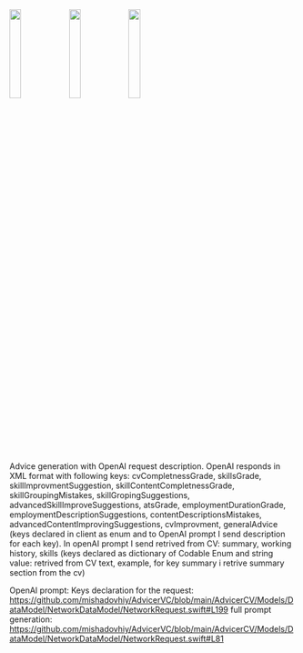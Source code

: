 <div style="displey:flex">
  <img width="20%" src="https://mishadovhiy.com/imgs/cvadvicer/1.png">
<img width="20%" src="https://mishadovhiy.com/imgs/cvadvicer/2.png">
  <img width="20%" src="https://mishadovhiy.com/imgs/cvadvicer/3.png">
</div>

Advice generation with OpenAI request description.
OpenAI responds in XML format with following keys: cvCompletnessGrade, skillsGrade, skillImprovmentSuggestion, skillContentCompletnessGrade, skillGroupingMistakes, skillGropingSuggestions, advancedSkillImproveSuggestions, atsGrade, employmentDurationGrade, employmentDescriptionSuggestions, contentDescriptionsMistakes, advancedContentImprovingSuggestions, cvImprovment, generalAdvice (keys declared in client as enum and to OpenAI prompt I send description for each key). In openAI prompt I send retrived from CV: summary, working history, skills (keys declared as dictionary of Codable Enum and string value: retrived from CV text, example, for key summary i retrive summary section from the cv)

OpenAI prompt:
Keys declaration for the request: https://github.com/mishadovhiy/AdvicerVC/blob/main/AdvicerCV/Models/DataModel/NetworkDataModel/NetworkRequest.swift#L199
full prompt generation: https://github.com/mishadovhiy/AdvicerVC/blob/main/AdvicerCV/Models/DataModel/NetworkDataModel/NetworkRequest.swift#L81
